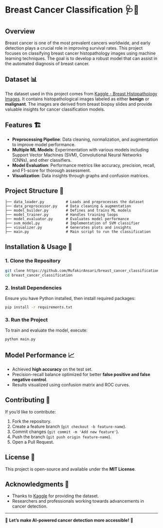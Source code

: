 # Breast Cancer Classification 🩺🔬

## Overview
Breast cancer is one of the most prevalent cancers worldwide, and early detection plays a crucial role in improving survival rates. This project focuses on classifying breast cancer histopathology images using machine learning techniques. The goal is to develop a robust model that can assist in the automated diagnosis of breast cancer.

## Dataset 📊
The dataset used in this project comes from [Kaggle - Breast Histopathology Images](https://www.kaggle.com/datasets/paultimothymooney/breast-histopathology-images/data). It contains histopathological images labeled as either **benign** or **malignant**. The images are derived from breast biopsy slides and provide valuable insights for cancer classification models.

## Features 🏗️
- **Preprocessing Pipeline**: Data cleaning, normalization, and augmentation to improve model performance.
- **Multiple ML Models**: Experimentation with various models including Support Vector Machines (SVM), Convolutional Neural Networks (CNNs), and other classifiers.
- **Model Evaluation**: Performance metrics like accuracy, precision, recall, and F1-score for thorough assessment.
- **Visualization**: Data insights through graphs and confusion matrices.

## Project Structure 📂
```
├── data_loader.py          # Loads and preprocesses the dataset
├── data_preprocessor.py    # Data cleaning & augmentation
├── model_builder.py        # Defines and trains ML models
├── model_trainer.py        # Handles training loops
├── model_evaluator.py      # Evaluates model performance
├── svm_model.py            # Implementation of SVM classifier
├── visualizer.py           # Generates plots and insights
├── main.py                 # Main script to run the classification
```

## Installation & Usage 🚀
### **1. Clone the Repository**
```sh
git clone https://github.com/MufakirAnsari/breast_cancer_classification.git
cd breast_cancer_classification
```

### **2. Install Dependencies**
Ensure you have Python installed, then install required packages:
```sh
pip install -r requirements.txt
```

### **3. Run the Project**
To train and evaluate the model, execute:
```sh
python main.py
```

## Model Performance 📈
- Achieved **high accuracy** on the test set.
- Precision-recall balance optimized for better **false positive and false negative control**.
- Results visualized using confusion matrix and ROC curves.

## Contributing 🤝
If you’d like to contribute:
1. Fork the repository.
2. Create a feature branch (`git checkout -b feature-name`).
3. Commit changes (`git commit -m 'Add new feature'`).
4. Push the branch (`git push origin feature-name`).
5. Open a Pull Request.

## License 📜
This project is open-source and available under the **MIT License**.

## Acknowledgments 🙏
- Thanks to [Kaggle](https://www.kaggle.com/) for providing the dataset.
- Researchers and professionals working towards advancements in cancer detection.

---
🔬 **Let’s make AI-powered cancer detection more accessible!** 🚀


